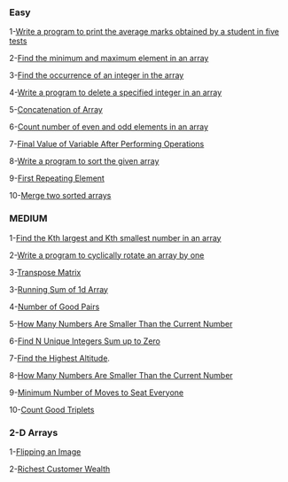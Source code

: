 
### Easy

1-[Write a program to print the average marks obtained by a student in five tests](https://www.csinfo360.com/2020/03/print-average-marks-obtained-by-student.html)

2-[Find the minimum and maximum element in an array](https://practice.geeksforgeeks.org/problems/find-minimum-and-maximum-element-in-an-array4428/1)

3-[Find the occurrence of an integer in the array](https://practice.geeksforgeeks.org/problems/find-the-frequency/1)

4-[Write a program to delete a specified integer in an array](https://www.csinfo360.com/2020/04/delete-specified-integer-in-array.html)

5-[Concatenation of Array](https://leetcode.com/problems/concatenation-of-array/)

6-[Count number of even and odd elements in an array](https://www.geeksforgeeks.org/count-number-even-odd-elements-array/)

7-[Final Value of Variable After Performing Operations](https://leetcode.com/problems/final-value-of-variable-after-performing-operations/)

8-[Write a program to sort the given array](https://practice.geeksforgeeks.org/problems/sort-the-array0055/1)

9-[First Repeating Element](https://practice.geeksforgeeks.org/problems/first-repeating-element4018/1)

10-[Merge two sorted arrays](https://www.geeksforgeeks.org/merge-two-sorted-arrays/)



### MEDIUM

1-[Find the Kth largest and Kth smallest number in an array](https://practice.geeksforgeeks.org/problems/kth-smallest-element5635/1)

2-[Write a program to cyclically rotate an array by one](https://practice.geeksforgeeks.org/problems/cyclically-rotate-an-array-by-one2614/1) 

3-[Transpose Matrix](https://leetcode.com/problems/transpose-matrix/)

3-[Running Sum of 1d Array](https://leetcode.com/problems/running-sum-of-1d-array/)

4-[Number of Good Pairs](https://leetcode.com/problems/number-of-good-pairs/)

5-[How Many Numbers Are Smaller Than the Current Number](https://leetcode.com/problems/how-many-numbers-are-smaller-than-the-current-number/)

6-[Find N Unique Integers Sum up to Zero](https://leetcode.com/problems/find-n-unique-integers-sum-up-to-zero/)

7-[Find the Highest Altitude](https://leetcode.com/problems/find-the-highest-altitude/).

8-[How Many Numbers Are Smaller Than the Current Number](https://leetcode.com/problems/how-many-numbers-are-smaller-than-the-current-number/)

9-[Minimum Number of Moves to Seat Everyone](https://leetcode.com/problems/minimum-number-of-moves-to-seat-everyone/)

10-[Count Good Triplets](https://leetcode.com/problems/count-good-triplets/)


### 2-D Arrays

1-[Flipping an Image](https://leetcode.com/problems/flipping-an-image/)

2-[Richest Customer Wealth](https://leetcode.com/problems/richest-customer-wealth/)

